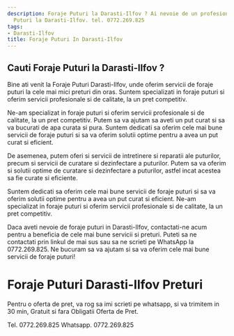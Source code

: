 ```yaml
---
description: Foraje Puturi la Darasti-Ilfov ? Ai nevoie de un profesionist in Foraje
  Puturi la Darasti-Ilfov. tel. 0772.269.825
tags:
- Darasti-Ilfov
title: Foraje Puturi In Darasti-Ilfov
---
```



## Cauti Foraje Puturi la Darasti-Ilfov ?

Bine ati venit la Foraje Puturi Darasti-Ilfov, unde oferim servicii de foraje puturi la cele mai mici preturi din oras. Suntem specializati in foraje puturi si oferim servicii profesionale si de calitate, la un pret competitiv.

Ne-am specializat in foraje puturi si oferim servicii profesionale si de calitate, la un pret competitiv. Putem sa va ajutam sa aveti un put curat si sa va bucurati de apa curata si pura. Suntem dedicati sa oferim cele mai bune servicii de foraje puturi si sa va oferim solutii optime pentru a avea un put curat si eficient.

De asemenea, putem oferi si servicii de intretinere si reparatii ale puturilor, precum si servicii de curatare si dezinfectare a puturilor. Putem sa va oferim si solutii optime de curatare si dezinfectare a puturilor, astfel incat acestea sa fie curate si eficiente.

Suntem dedicati sa oferim cele mai bune servicii de foraje puturi si sa va oferim solutii optime pentru a avea un put curat si eficient. Ne-am specializat in foraje puturi si oferim servicii profesionale si de calitate, la un pret competitiv.

Daca aveti nevoie de foraje puturi in Darasti-Ilfov, contactati-ne acum pentru a beneficia de cele mai bune servicii si preturi. Puteti sa ne contactati prin linkul de mai sus sau sa ne scrieti pe WhatsApp la 0772.269.825. Ne bucuram sa va ajutam si sa va oferim cele mai bune servicii de foraje puturi!

# Foraje Puturi Darasti-Ilfov Preturi
Pentru o oferta de pret, va rog sa imi scrieti pe whatsapp, si va trimitem in 30 min, Gratuit si fara Obligatii Oferta de Pret.

Tel. 0772.269.825
Whatsapp. 0772.269.825
